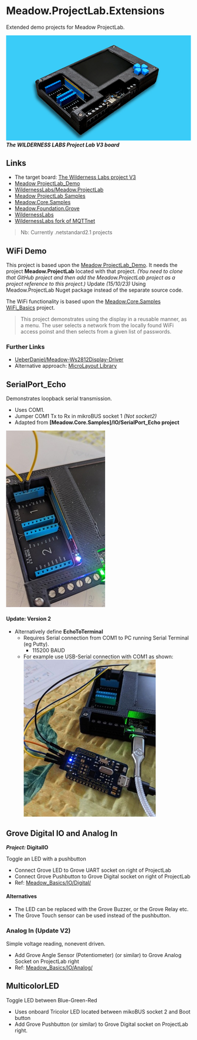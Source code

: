 # Meadow.ProjectLab.Extensions

Extended demo projects for Meadow ProjectLab.

![The board](./theboard.png)  
**_The WILDERNESS LABS Project Lab V3 board_**

## Links
- The target board:  [The Wilderness Labs project V3](https://store.wildernesslabs.co/collections/frontpage/products/project-lab-board)
- [Meadow ProjectLab_Demo](https://github.com/WildernessLabs/Meadow.ProjectLab/tree/main/Source/)
- [WildernessLabs/Meadow.ProjectLab](https://github.com/WildernessLabs/Meadow.ProjectLab)
- [Meadow ProjectLab Samples](https://github.com/WildernessLabs/Meadow.ProjectLab.Samples)
- [Meadow.Core.Samples](https://github.com/WildernessLabs/Meadow.Core.Samples)
- [Meadow.Foundation.Grove](https://github.com/WildernessLabs/Meadow.Foundation.Grove)
- [WildernessLabs](https://github.com/Wildernesslabs)
- [WildernessLabs fork of MQTTnet](https://github.com/WildernessLabs/MQTTnet)

> Nb: Currently .netstandard2.1 projects

## WiFi Demo

This project is based upon the [Meadow ProjectLab_Demo](https://github.com/WildernessLabs/Meadow.ProjectLab/tree/main/Source/). It needs the project **Meadow.ProjectLab** located with that project. _(You need to clone that GitHub project and then add the Meadow.ProjectLab project as a project reference to this project.)_ 
Update _(15/10/23)_ Using Meadow.ProjectLab Nuget package instead of the separate source code.

The WiFi functionality is based upon the [Meadow.Core.Samples WiFi_Basics](https://github.com/WildernessLabs/Meadow.Core.Samples/tree/main/Source/Network/WiFi_Basics/CS) project. 
> This project demonstrates using the display in a reusable manner, as a menu. The user selects a network from the locally found WiFi access poinst and then selects from a given list of passwords.

### Further Links
- [UeberDaniel/Meadow-Ws2812Display-Driver](https://github.com/UeberDaniel/Meadow-Ws2812Display-Driver)
- Alternative approach: [MicroLayout Library](http://developer.wildernesslabs.co/Meadow/Meadow.Foundation/Libraries_and_Frameworks/MicroLayout/)

## SerialPort_Echo

Demonstrates loopback serial transmission.  
- Uses COM1. 
- Jumper COM1 Tx to Rx in mikroBUS socket 1 _(Not socket2)_
- Adapted from **[Meadow.Core.Samples]/IO/SerialPort_Echo project**

![COM1 Jumpered](./com1jumper.jpg)

#### Update: Version 2

- Alternatively define **EchoToTerminal**
  - Requires Serial connection from COM1 to PC running Serial Terminal (eg Putty).
    - 115200 BAUD
  - For example use USB-Serial connection with COM1 as shown:  
![COM1 USB-Serial](./usbserial.jpg)

## Grove Digital IO and Analog In 

***Project:* DigitalIO**  

Toggle an LED with a pushbutton
- Connect Grove LED to Grove UART socket on right of ProjectLab
- Connect Grove Pushbutton to Grove Digital socket on right of ProjectLab
- Ref: [Meadow_Basics/IO/Digital/](http://developer.wildernesslabs.co/Meadow/Meadow_Basics/IO/Digital/)

#### Alternatives
- The LED can be replaced with the Grove Buzzer, or the Grove Relay etc.
- The Grove Touch sensor can be used instead of the pushbutton.

### Analog In (Update V2)
Simple voltage reading, nonevent driven.
- Add Grove Angle Sensor (Potentiometer) (or similar) to Grove Analog Socket on ProjectLab right
- Ref: [Meadow_Basics/IO/Analog/](http://developer.wildernesslabs.co/Meadow/Meadow_Basics/IO/Analog/)

## MulticolorLED
Toggle LED between Blue-Green-Red
- Uses onboard Tricolor LED located between mikoBUS socket 2 and Boot button
- Add Grove Pushbutton (or similar) to Grove Digital socket on ProjectLab right.



